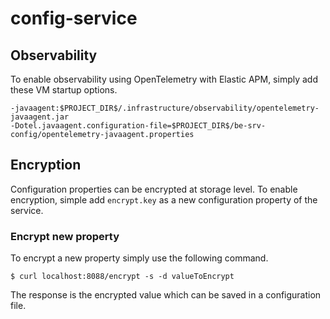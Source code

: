 # config-service

## Observability

To enable observability using OpenTelemetry with Elastic APM, simply add these VM startup options.

```
-javaagent:$PROJECT_DIR$/.infrastructure/observability/opentelemetry-javaagent.jar
-Dotel.javaagent.configuration-file=$PROJECT_DIR$/be-srv-config/opentelemetry-javaagent.properties
```

## Encryption

Configuration properties can be encrypted at storage level. To enable encryption, simple add `encrypt.key` as a new configuration property of the service.

### Encrypt new property

To encrypt a new property simply use the following command.

```shell
$ curl localhost:8088/encrypt -s -d valueToEncrypt
```

The response is the encrypted value which can be saved in a configuration file.
